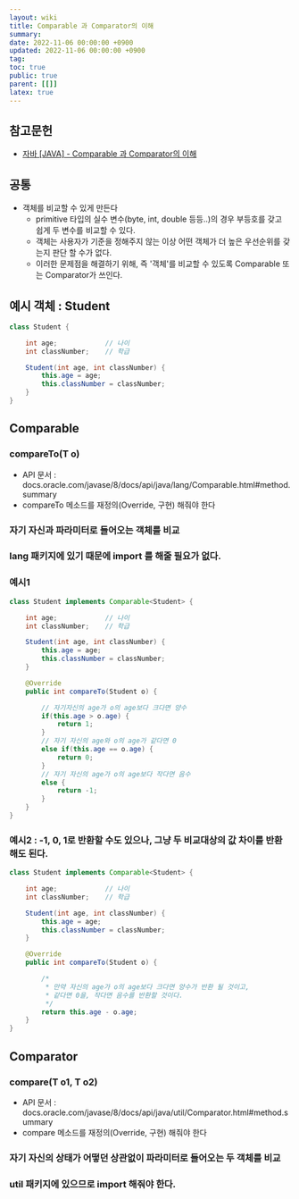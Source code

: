 ```yaml
---
layout: wiki
title: Comparable 과 Comparator의 이해
summary:
date: 2022-11-06 00:00:00 +0900
updated: 2022-11-06 00:00:00 +0900
tag:
toc: true
public: true
parent: [[]]
latex: true
---
```


## 참고문헌

- [자바 [JAVA] - Comparable 과 Comparator의 이해](https://st-lab.tistory.com/243)

## 공통

- 객체를 비교할 수 있게 만든다
  - primitive 타입의 실수 변수(byte, int, double 등등..)의 경우 부등호를 갖고 쉽게 두 변수를 비교할 수 있다.
  - 객체는 사용자가 기준을 정해주지 않는 이상 어떤 객체가 더 높은 우선순위를 갖는지 판단 할 수가 없다.
  - 이러한 문제점을 해결하기 위해, 즉 '객체'를 비교할 수 있도록 Comparable 또는 Comparator가 쓰인다.

## 예시 객체 : Student

```java
class Student {

	int age;			// 나이
	int classNumber;	// 학급

	Student(int age, int classNumber) {
		this.age = age;
		this.classNumber = classNumber;
	}
}
```

## Comparable

### compareTo(T o)

- API 문서 : docs.oracle.com/javase/8/docs/api/java/lang/Comparable.html#method.summary
- compareTo 메소드를 재정의(Override, 구현) 해줘야 한다

### 자기 자신과 파라미터로 들어오는 객체를 비교

### lang 패키지에 있기 때문에 import 를 해줄 필요가 없다.

### 예시1

```java
class Student implements Comparable<Student> {

	int age;			// 나이
	int classNumber;	// 학급

	Student(int age, int classNumber) {
		this.age = age;
		this.classNumber = classNumber;
	}

	@Override
	public int compareTo(Student o) {

		// 자기자신의 age가 o의 age보다 크다면 양수
		if(this.age > o.age) {
			return 1;
		}
		// 자기 자신의 age와 o의 age가 같다면 0
		else if(this.age == o.age) {
			return 0;
		}
		// 자기 자신의 age가 o의 age보다 작다면 음수
		else {
			return -1;
		}
	}
}
```

### 예시2 : -1, 0, 1로 반환할 수도 있으나, 그냥 두 비교대상의 값 차이를 반환해도 된다.

```java
class Student implements Comparable<Student> {

	int age;			// 나이
	int classNumber;	// 학급

	Student(int age, int classNumber) {
		this.age = age;
		this.classNumber = classNumber;
	}

	@Override
	public int compareTo(Student o) {

		/*
		 * 만약 자신의 age가 o의 age보다 크다면 양수가 반환 될 것이고,
		 * 같다면 0을, 작다면 음수를 반환할 것이다.
		 */
		return this.age - o.age;
	}
}
```

## Comparator

### compare(T o1, T o2)

- API 문서 : docs.oracle.com/javase/8/docs/api/java/util/Comparator.html#method.summary
- compare 메소드를 재정의(Override, 구현) 해줘야 한다

### 자기 자신의 상태가 어떻던 상관없이 파라미터로 들어오는 두 객체를 비교

### util 패키지에 있으므로 import 해줘야 한다.
